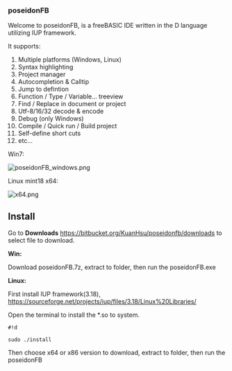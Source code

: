 ### poseidonFB ###

Welcome to poseidonFB, is a freeBASIC IDE written in the D language utilizing IUP framework.

It supports:

1. Multiple platforms (Windows, Linux)
2. Syntax highlighting
3. Project manager
4. Autocompletion & Calltip
5. Jump to defintion
5. Function / Type / Variable... treeview
7. Find / Replace in document or project
8. Utf-8/16/32 decode & encode
9. Debug (only Windows)
10. Compile / Quick run / Build project
11. Self-define short cuts
12. etc...

Win7:

![poseidonFB_windows.png](https://bitbucket.org/repo/j5rjj4/images/501719893-poseidonFB_windows.png)

Linux mint18 x64:

![x64.png](https://bitbucket.org/repo/j5rjj4/images/1668889971-x64.png)

## Install ##
Go to **Downloads** https://bitbucket.org/KuanHsu/poseidonfb/downloads to select file to download.

**Win:**

Download poseidonFB.7z, extract to folder, then run the poseidonFB.exe

**Linux:**

First install IUP framework(3.18), https://sourceforge.net/projects/iup/files/3.18/Linux%20Libraries/

Open the terminal to install the *.so to system.

```
#!d

sudo ./install

```

Then choose x64 or x86 version to download, extract to folder, then run the poseidonFB